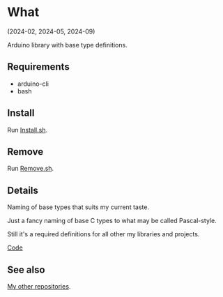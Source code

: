 # What

(2024-02, 2024-05, 2024-09)

Arduino library with base type definitions.


## Requirements

  * arduino-cli
  * bash


## Install

Run [Install.sh](Install.sh).


## Remove

Run [Remove.sh](Remove.sh).


## Details

Naming of base types that suits my current taste.

Just a fancy naming of base C types to what may be called Pascal-style.

Still it's a required definitions for all other my libraries and projects.

[Code](src/me_BaseTypes.h)

## See also

[My other repositories][repos].

[repos]: https://github.com/martin-eden/contents
